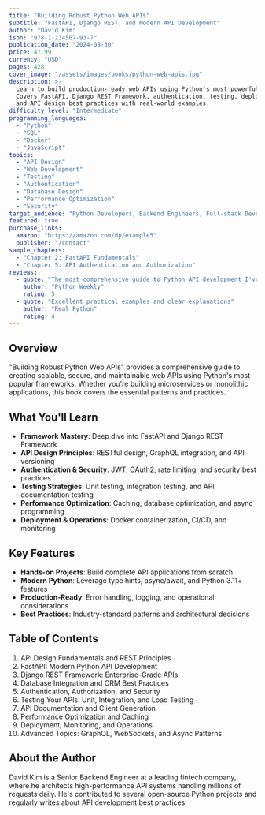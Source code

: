 ```yaml
---
title: "Building Robust Python Web APIs"
subtitle: "FastAPI, Django REST, and Modern API Development"
author: "David Kim"
isbn: "978-1-234567-93-7"
publication_date: "2024-08-30"
price: 47.99
currency: "USD"
pages: 428
cover_image: "/assets/images/books/python-web-apis.jpg"
description: >-
  Learn to build production-ready web APIs using Python's most powerful frameworks.
  Covers FastAPI, Django REST Framework, authentication, testing, deployment,
  and API design best practices with real-world examples.
difficulty_level: "Intermediate"
programming_languages:
  - "Python"
  - "SQL"
  - "Docker"
  - "JavaScript"
topics:
  - "API Design"
  - "Web Development"
  - "Testing"
  - "Authentication"
  - "Database Design"
  - "Performance Optimization"
  - "Security"
target_audience: "Python Developers, Backend Engineers, Full-stack Developers"
featured: true
purchase_links:
  amazon: "https://amazon.com/dp/example5"
  publisher: "/contact"
sample_chapters:
  - "Chapter 2: FastAPI Fundamentals"
  - "Chapter 5: API Authentication and Authorization"
reviews:
  - quote: "The most comprehensive guide to Python API development I've read"
    author: "Python Weekly"
    rating: 5
  - quote: "Excellent practical examples and clear explanations"
    author: "Real Python"
    rating: 4
---
```


## Overview

"Building Robust Python Web APIs" provides a comprehensive guide to creating scalable, secure, and maintainable web APIs using Python's most popular frameworks. Whether you're building microservices or monolithic applications, this book covers the essential patterns and practices.

## What You'll Learn

- **Framework Mastery**: Deep dive into FastAPI and Django REST Framework
- **API Design Principles**: RESTful design, GraphQL integration, and API versioning
- **Authentication & Security**: JWT, OAuth2, rate limiting, and security best practices
- **Testing Strategies**: Unit testing, integration testing, and API documentation testing
- **Performance Optimization**: Caching, database optimization, and async programming
- **Deployment & Operations**: Docker containerization, CI/CD, and monitoring

## Key Features

- **Hands-on Projects**: Build complete API applications from scratch
- **Modern Python**: Leverage type hints, async/await, and Python 3.11+ features
- **Production-Ready**: Error handling, logging, and operational considerations
- **Best Practices**: Industry-standard patterns and architectural decisions

## Table of Contents

1. API Design Fundamentals and REST Principles
2. FastAPI: Modern Python API Development
3. Django REST Framework: Enterprise-Grade APIs
4. Database Integration and ORM Best Practices
5. Authentication, Authorization, and Security
6. Testing Your APIs: Unit, Integration, and Load Testing
7. API Documentation and Client Generation
8. Performance Optimization and Caching
9. Deployment, Monitoring, and Operations
10. Advanced Topics: GraphQL, WebSockets, and Async Patterns

## About the Author

David Kim is a Senior Backend Engineer at a leading fintech company, where he architects high-performance API systems handling millions of requests daily. He's contributed to several open-source Python projects and regularly writes about API development best practices.